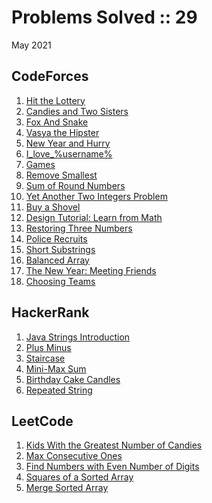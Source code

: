 # Problems Solved :: 29
May 2021

CodeForces
-----------------
1. [Hit the Lottery](https://codeforces.com/problemset/problem/996/A)
1. [Candies and Two Sisters](https://codeforces.com/problemset/problem/1335/A)
1. [Fox And Snake](https://codeforces.com/problemset/problem/510/A)
1. [Vasya the Hipster](https://codeforces.com/problemset/problem/581/A)
1. [New Year and Hurry](https://codeforces.com/problemset/problem/750/A)
1. [I_love_%username%](https://codeforces.com/problemset/problem/155/A)
1. [Games](https://codeforces.com/problemset/problem/268/A)
1. [Remove Smallest](https://codeforces.com/problemset/problem/1399/A)
1. [Sum of Round Numbers](https://codeforces.com/contest/1352/problem/A)
1. [Yet Another Two Integers Problem](https://codeforces.com/problemset/problem/1409/A)
1. [Buy a Shovel](https://codeforces.com/problemset/problem/732/A)
1. [Design Tutorial: Learn from Math](https://codeforces.com/problemset/problem/472/A)
1. [Restoring Three Numbers](https://codeforces.com/problemset/problem/1154/A)
1. [Police Recruits](https://codeforces.com/problemset/problem/427/A)
1. [Short Substrings](https://codeforces.com/problemset/problem/1367/A)
1. [Balanced Array](https://codeforces.com/problemset/problem/1343/B)
1. [The New Year: Meeting Friends](https://codeforces.com/problemset/problem/723/A)
1. [Choosing Teams](https://codeforces.com/problemset/problem/432/A)

HackerRank
-----------------
1. [Java Strings Introduction](https://www.hackerrank.com/challenges/java-strings-introduction/problem)
1. [Plus Minus](https://www.hackerrank.com/challenges/plus-minus/problem)
1. [Staircase](https://www.hackerrank.com/challenges/staircase/problem)
1. [Mini-Max Sum](https://www.hackerrank.com/challenges/mini-max-sum/problem)
1. [Birthday Cake Candles](https://www.hackerrank.com/challenges/birthday-cake-candles/problem)
1. [Repeated String](https://www.hackerrank.com/challenges/repeated-string/problem)

LeetCode
-----------------
1. [Kids With the Greatest Number of Candies](https://leetcode.com/problems/kids-with-the-greatest-number-of-candies/)
1. [Max Consecutive Ones](https://leetcode.com/explore/learn/card/fun-with-arrays/521/introduction/3238/)
1. [Find Numbers with Even Number of Digits](https://leetcode.com/explore/learn/card/fun-with-arrays/521/introduction/3237/)
1. [Squares of a Sorted Array](https://leetcode.com/explore/learn/card/fun-with-arrays/521/introduction/3240/)
1. [Merge Sorted Array](https://leetcode.com/explore/learn/card/fun-with-arrays/525/inserting-items-into-an-array/3253/)
